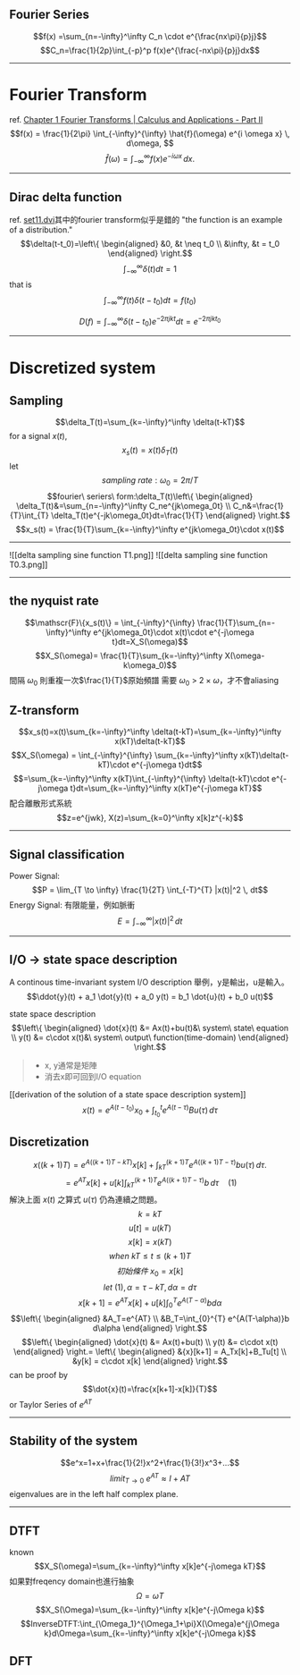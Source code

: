 ## Fourier Series
$$f(x) =\sum_{n=-\infty}^\infty C_n \cdot e^{\frac{nx\pi}{p}j}$$
$$C_n=\frac{1}{2p}\int_{-p}^p f(x)e^{\frac{-nx\pi}{p}j}dx$$

---
# Fourier Transform
ref. [Chapter 1 Fourier Transforms | Calculus and Applications - Part II](https://bookdown.org/vshahrez/lecture-notes/fourier-transforms.html#fouriers-integral-formula)
$$f(x) = \frac{1}{2\pi} \int_{-\infty}^{\infty}  \hat{f}(\omega)  e^{i \omega x} \, d\omega,
$$
$$\hat{f}(\omega) = \int_{-\infty}^{\infty} f(x) e^{-i \omega x} \, dx.
$$

---
## Dirac delta function
ref. [set11.dvi](https://links.uwaterloo.ca/amath353docs/set11.pdf)其中的fourier transform似乎是錯的
"the function is an example of a distribution."
$$\delta(t-t_0)=\left\{ \begin{aligned} 
&0, &t \neq t_0
\\
&\infty, &t = t_0 
\end{aligned} \right.$$
$$\int_{-\infty}^\infty \delta(t)dt=1$$
that is
$$\int_{-\infty}^\infty f(t)\delta(t-t_0)dt=f(t_0)$$

$$D(f) = \int_{-\infty}^{\infty}\delta(t-t_0)e^{-2\pi jkt}dt= e^{-2\pi jkt_0}$$

---
# Discretized system
## Sampling
$$\delta_T(t)=\sum_{k=-\infty}^\infty \delta(t-kT)$$
for a signal $x(t)$,
$$x_s(t)=x(t)\delta_T(t)$$
let
$$sampling\ rate:\omega_0 = 2\pi/T$$
$$fourier\ seriers\ form:\delta_T(t)\left\{ \begin{aligned} 
\delta_T(t)&=\sum_{n=-\infty}^\infty C_ne^{jk\omega_0t}
\\ 
C_n&=\frac{1}{T}\int_{T} \delta_T(t)e^{-jk\omega_0t}dt=\frac{1}{T}
\end{aligned} \right.$$
$$x_s(t) = \frac{1}{T}\sum_{k=-\infty}^\infty e^{jk\omega_0t}\cdot x(t)$$

---
![[delta sampling sine function T1.png]]
![[delta sampling sine function T0.3.png]]

---
## the nyquist rate
$$\mathscr{F}\{x_s(t)\} = \int_{-\infty}^{\infty} \frac{1}{T}\sum_{n=-\infty}^\infty e^{jk\omega_0t}\cdot x(t)\cdot e^{-j\omega t}dt=X_S(\omega)$$
$$X_S(\omega)= \frac{1}{T}\sum_{k=-\infty}^\infty X(\omega-k\omega_0)$$
間隔 $\omega_0$ 則重複一次$\frac{1}{T}$原始頻譜
需要 $\omega_0$ > $2\times \omega$，才不會aliasing

## Z-transform
$$x_s(t)=x(t)\sum_{k=-\infty}^\infty \delta(t-kT)=\sum_{k=-\infty}^\infty x(kT)\delta(t-kT)$$
$$X_S(\omega) = \int_{-\infty}^{\infty} \sum_{k=-\infty}^\infty x(kT)\delta(t-kT)\cdot e^{-j\omega t}dt$$
$$=\sum_{k=-\infty}^\infty x(kT)\int_{-\infty}^{\infty} \delta(t-kT)\cdot e^{-j\omega t}dt=\sum_{k=-\infty}^\infty x(kT)e^{-j\omega kT}$$
配合離散形式系統
$$z=e^{jwk}, X(z)=\sum_{k=0}^\infty x[k]z^{-k}$$

---
## Signal classification
Power Signal:
$$P = \lim_{T \to \infty} \frac{1}{2T} \int_{-T}^{T} |x(t)|^2 \, dt$$
Energy Signal: 有限能量，例如脈衝
$$E = \int_{-\infty}^{\infty} |x(t)|^2 \, dt$$

---
## I/O $\rightarrow$ state space description
A continous time-invariant system
I/O description
舉例，y是輸出，u是輸入。
$$\ddot{y}(t) + a_1 \dot{y}(t) + a_0 y(t) = b_1 \dot{u}(t) + b_0 u(t)$$

state space description
$$\left\{ \begin{aligned} 
\dot{x}(t) &= Ax(t)+bu(t)&\ system\ state\ equation
\\ 
y(t) &= c\cdot x(t)&\ system\ output\ function(time-domain)
\end{aligned} \right.$$

>- x, y通常是矩陣
>- 消去x即可回到I/O equation

[[derivation of the solution of a state space description system]]
$$x(t) = e^{A(t-t_0)}x_0 + \int_{t_0}^{t} e^{A(t-\tau)}B u(\tau) \, d\tau$$

## Discretization
$$x((k+1)T) = e^{A((k+1)T - kT)} x[k] + \int_{kT}^{(k+1)T} e^{A((k+1)T-\tau)} b u(\tau) \, d\tau.$$
$$= e^{A T} x[k] + u[k] \int_{kT}^{(k+1)T} e^{A((k+1)T-\tau)} b \, d\tau\quad (1)$$
解決上面 $x(t)$ 之算式 $u(\tau)$ 仍為連續之問題。
$$k=kT$$
$$u[t]=u(kT)$$
$$x[k]=x(kT)$$
$$when\ kT\leq t \leq (k+1)T$$
$$初始條件\ x_0=x[k]$$
$$let\ (1), \alpha=\tau-kT, d\alpha=d\tau$$
$$x[k+1]=e^{AT}x[k] + u[k]\int_{0}^{T} e^{A(T-\alpha)}b d\alpha$$
$$\left\{ \begin{aligned} 
&A_T=e^{AT}
\\ 
&B_T=\int_{0}^{T} e^{A(T-\alpha)}b d\alpha
\end{aligned} \right.$$
$$\left\{ \begin{aligned} 
\dot{x}(t) &= Ax(t)+bu(t)
\\ 
y(t) &= c\cdot x(t)
\end{aligned} \right.= \left\{ \begin{aligned} 
&{x}[k+1] = A_Tx[k]+B_Tu[t]
\\ 
&y[k] = c\cdot x[k]
\end{aligned} \right.$$
can be proof by 
$$\dot{x}(t)=\frac{x[k+1]-x[k]}{T}$$
or Taylor Series of $e^{AT}$

---
## Stability of the system
$$e^x=1+x+\frac{1}{2!}x^2+\frac{1}{3!}x^3+...$$
$$limit_{T \rightarrow 0}\ e^{AT}\approx I+AT$$
eigenvalues are in the left half complex plane.

---
## DTFT
known
$$X_S(\omega)=\sum_{k=-\infty}^\infty x[k]e^{-j\omega kT}$$
如果對freqency domain也進行抽象
$$\Omega=\omega T$$
$$X_S(\Omega)=\sum_{k=-\infty}^\infty x[k]e^{-j\Omega k}$$
$$InverseDTFT:\int_{\Omega_1}^{\Omega_1+\pi}X(\Omega)e^{j\Omega k}d\Omega=\sum_{k=-\infty}^\infty x[k]e^{-j\Omega k}$$
## DFT